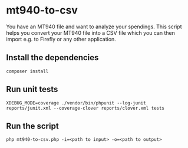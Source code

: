 # mt940-to-csv
You have an MT940 file and want to analyze your spendings. This script helps you convert your MT940 file into a CSV file which you can then import e.g. to Firefly or any other application.
## Install the dependencies
```composer install```
## Run unit tests
```XDEBUG_MODE=coverage ./vendor/bin/phpunit --log-junit reports/junit.xml --coverage-clover reports/clover.xml tests```
## Run the script
```php mt940-to-csv.php -i=<path to input> -o=<path to output>```